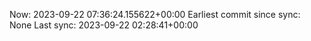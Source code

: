 Now: 2023-09-22 07:36:24.155622+00:00 Earliest commit since sync: None Last sync: 2023-09-22 02:28:41+00:00
